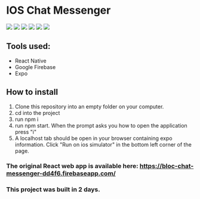 # IOS Chat Messenger

![](images/1.png)
![](images/2.png)
![](images/3.png)
![](images/4.png)
![](images/5.png)
![](images/6.png)

## Tools used:
- React Native
- Google Firebase
- Expo

## How to install
1. Clone this repository into an empty folder on your computer.
2. cd into the project
3. run npm i
4. run npm start. When the prompt asks you how to open the application press "i"
5. A localhost tab should be open in your browser containing expo information. Click "Run on ios simulator" in the bottom left corner of the page.

### The original React web app is available here: https://bloc-chat-messenger-dd4f6.firebaseapp.com/
### This project was built in 2 days.